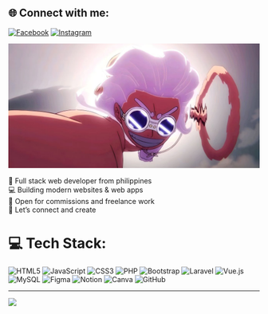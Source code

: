 ## 🌐 Connect with me:
[![Facebook](https://img.shields.io/badge/Facebook-1877F2?style=for-the-badge&logo=Facebook&logoColor=white)](https://www.facebook.com/profile.php?id=61569932221711) 
[![Instagram](https://img.shields.io/badge/Instagram-E4405F?style=for-the-badge&logo=Instagram&logoColor=white)](https://www.instagram.com/jovenmclt/)

<img src="80f1c45708e539c717dbf76a7f5d845f.jpg" alt="Luffy Gear 5 Banner" style="width: 100%; height: 250px; object-fit: cover;">

📍 Full stack web developer from philippines   
💻 Building modern websites & web apps  
💼 Open for commissions and freelance work  
🚀 Let’s connect and create  
 

# 💻 Tech Stack:
![HTML5](https://img.shields.io/badge/HTML5-E34F26?style=for-the-badge&logo=html5&logoColor=white) 
![JavaScript](https://img.shields.io/badge/JavaScript-F7DF1E?style=for-the-badge&logo=javascript&logoColor=black) 
![CSS3](https://img.shields.io/badge/CSS3-1572B6?style=for-the-badge&logo=css3&logoColor=white) 
![PHP](https://img.shields.io/badge/PHP-777BB4?style=for-the-badge&logo=php&logoColor=white) 
![Bootstrap](https://img.shields.io/badge/Bootstrap-8511FA?style=for-the-badge&logo=bootstrap&logoColor=white) 
![Laravel](https://img.shields.io/badge/Laravel-FF2D20?style=for-the-badge&logo=laravel&logoColor=white) 
![Vue.js](https://img.shields.io/badge/Vue.js-35495E?style=for-the-badge&logo=vuedotjs&logoColor=4FC08D) 
![MySQL](https://img.shields.io/badge/MySQL-4479A1?style=for-the-badge&logo=mysql&logoColor=white) 
![Figma](https://img.shields.io/badge/Figma-F24E1E?style=for-the-badge&logo=figma&logoColor=white) 
![Notion](https://img.shields.io/badge/Notion-000000?style=for-the-badge&logo=notion&logoColor=white)
![Canva](https://img.shields.io/badge/Canva-00C4CC?style=for-the-badge&logo=canva&logoColor=white) 
![GitHub](https://img.shields.io/badge/GitHub-121011?style=for-the-badge&logo=github&logoColor=white) 


---
[![](https://visitcount.itsvg.in/api?id=jovenmiclatt&icon=0&color=0)](https://visitcount.itsvg.in)

<!-- Proudly created with GPRM ( https://gprm.itsvg.in ) -->
